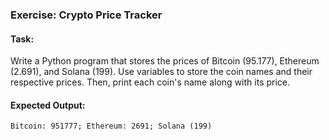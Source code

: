 ### **Exercise: Crypto Price Tracker**

#### **Task:**  
Write a Python program that stores the prices of Bitcoin (95.177), Ethereum (2.691), and Solana (199). Use variables to store the coin names and their respective prices. Then, print each coin's name along with its price.

#### **Expected Output:**
`Bitcoin: 951777; Ethereum: 2691; Solana (199)`
